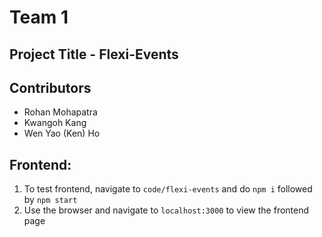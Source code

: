 # Team 1
## Project Title - Flexi-Events
## Contributors 
- Rohan Mohapatra
- Kwangoh Kang
- Wen Yao (Ken) Ho

## Frontend:
1. To test frontend, navigate to `code/flexi-events` and do `npm i` followed by `npm start`
2. Use the browser and navigate to `localhost:3000` to view the frontend page
